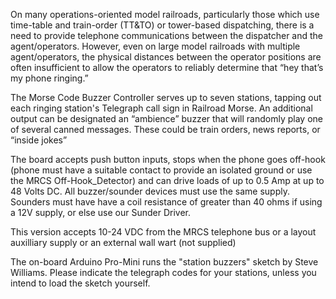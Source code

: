 On many operations-oriented model railroads, particularly those which use time-table and train-order (TT&TO) or tower-based dispatching, 
there is a need to provide telephone communications between the dispatcher and the agent/operators. However, even on large model railroads
with multiple agent/operators, the physical distances between the operator positions are often insufficient to allow the operators to
reliably determine that “hey that’s my phone ringing.”

The Morse Code Buzzer Controller serves up to seven stations, tapping out each ringing station's Telegraph call sign in Railroad Morse.
An additional output can be designated an “ambience” buzzer that will randomly play one of several canned messages. These could be train
orders, news reports, or “inside jokes”

The board accepts push button inputs, stops when the phone goes off-hook (phone must have a suitable contact to provide an isolated ground 
or use the MRCS Off-Hook_Detector) and can drive loads of up to 0.5 Amp at up to 48 Volts DC.  All buzzer/sounder devices must use the same
supply.  Sounders must have have a coil resistance of greater than 40 ohms if using a 12V supply, or else use our Sunder Driver.

This version accepts 10-24 VDC from the MRCS telephone bus or a layout auxilliary supply or an external wall wart (not supplied)

The on-board Arduino Pro-Mini runs the "station buzzers" sketch by Steve Williams.  Please indicate the telegraph codes for your 
stations, unless you intend to load the sketch yourself.
